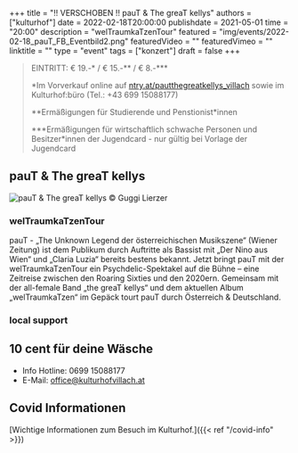 +++
title = "!! VERSCHOBEN !! pauT & The greaT kellys"
authors = ["kulturhof"]
date = 2022-02-18T20:00:00
publishdate = 2021-05-01
time = "20:00"
description = "welTraumkaTzenTour"
featured = "img/events/2022-02-18_pauT_FB_Eventbild2.png"
featuredVideo = ""
featuredVimeo = ""
linktitle = ""
type = "event"
tags = ["konzert"]
draft = false
+++

>
> EINTRITT: € 19.-\* / € 15.-\*\* / € 8.-\*\*\*
>
> \*Im Vorverkauf online auf [ntry.at/pautthegreatkellys_villach](https://ntry.at/pautthegreatkellys_villach) sowie im Kulturhof:büro (Tel.: +43 699 15088177)
> 
> \*\*Ermäßigungen für Studierende und Penstionist\*innen
> 
> \*\*\*Ermäßigungen für wirtschaftlich schwache Personen und Besitzer*innen der Jugendcard - nur gültig bei Vorlage der Jugendcard

## pauT & The greaT kellys

![pauT & The greaT kellys](/img/events/2202-02-18_pauT_quadratisch.png)
© Guggi Lierzer

### welTraumkaTzenTour 

pauT - „The Unknown Legend der österreichischen Musikszene“ (Wiener Zeitung) ist dem Publikum durch Auftritte als Bassist mit „Der Nino aus Wien“ und „Claria Luzia“ bereits bestens bekannt. Jetzt bringt pauT mit der welTraumkaTzenTour ein Psychdelic-Spektakel auf die Bühne – eine Zeitreise zwischen den Roaring Sixties und den 2020ern. Gemeinsam mit der all-female Band „the greaT kellys“ und dem aktuellen Album „welTraumkaTzen“ im Gepäck tourt pauT durch Österreich & Deutschland.




### local support

## 10 cent für deine Wäsche





- Info Hotline: 0699 15088177 
- E-Mail: office@kulturhofvillach.at

## Covid Informationen

[Wichtige Informationen zum Besuch im Kulturhof.]({{< ref "/covid-info" >}})
